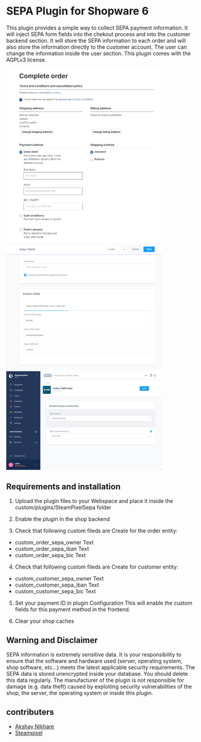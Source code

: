 # SEPA Plugin for Shopware 6
This plugin provides a simple way to collect SEPA payment information. It will inject SEPA form fields into the chekout process and into the customer backend section. It will store the SEPA information to each order and will also store the information directly to the customer account. The user can change the information inside the user section. This plugin comes with the AGPLv3 license.


<img src="./_preview/zLUsuYOVA3.png" width="413"><img src="./_preview/sacQPvdT5d.png" width="413">
<img src="./_preview/52w429cYIb.png" width="413">

## Requirements and installation

1. Upload the plugin files to your Webspace and place it inside the custom/plugins/SteamPixelSepa folder
2. Enable the plugin in the shop backend

3. Check that following custom fileds are Create for the order entity:
* custom_order_sepa_owner       Text
* custom_order_sepa_iban        Text
* custom_order_sepa_bic         Text

4. Check that following custom fileds are Create for customer entity:
* custom_customer_sepa_owner    Text
* custom_customer_sepa_iban     Text
* custom_customer_sepa_bic      Text

5. Set your payment ID in plugin Configuration This will enable the custom fields for this payment method in the frontend.

6. Clear your shop caches


## Warning and Disclaimer
SEPA information is extremely sensitive data. It is your responsibility to ensure that the software and hardware used (server, operating system, shop software, etc...) meets the latest applicable security requirements. The SEPA data is stored unencrypted inside your database. You should delete this data regularly. The manufacturer of the plugin is not responsible for damage (e.g. data theft) caused by exploiting security vulnerabilities of the shop, the server, the operating system or inside this plugin.


## contributers 

* [Akshay Nikhare](https://github.com/akshaynikhare)
* [Steampixel](https://github.com/steampixel)
